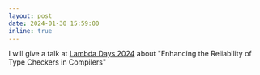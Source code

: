 ```yaml
---
layout: post
date: 2024-01-30 15:59:00
inline: true
---
```


I will give a talk at [Lambda Days 2024](https://www.lambdadays.org/lambdadays2024/thodoris-sotiropoulos) about "Enhancing the Reliability of Type Checkers in Compilers"
